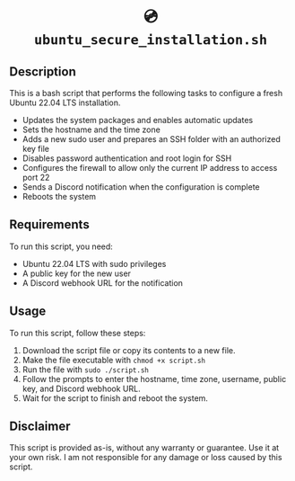<h1 align="center">💿<br/><code>ubuntu_secure_installation.sh</code></h1>

## Description
This is a bash script that performs the following tasks to configure a fresh Ubuntu 22.04 LTS installation.

- Updates the system packages and enables automatic updates
- Sets the hostname and the time zone
- Adds a new sudo user and prepares an SSH folder with an authorized key file
- Disables password authentication and root login for SSH
- Configures the firewall to allow only the current IP address to access port 22
- Sends a Discord notification when the configuration is complete
- Reboots the system

## Requirements

To run this script, you need:

- Ubuntu 22.04 LTS with sudo privileges
- A public key for the new user
- A Discord webhook URL for the notification

## Usage

To run this script, follow these steps:

1. Download the script file or copy its contents to a new file.
2. Make the file executable with `chmod +x script.sh`
3. Run the file with `sudo ./script.sh`
4. Follow the prompts to enter the hostname, time zone, username, public key, and Discord webhook URL.
5. Wait for the script to finish and reboot the system.

## Disclaimer

This script is provided as-is, without any warranty or guarantee. Use it at your own risk. I am not responsible for any damage or loss caused by this script.